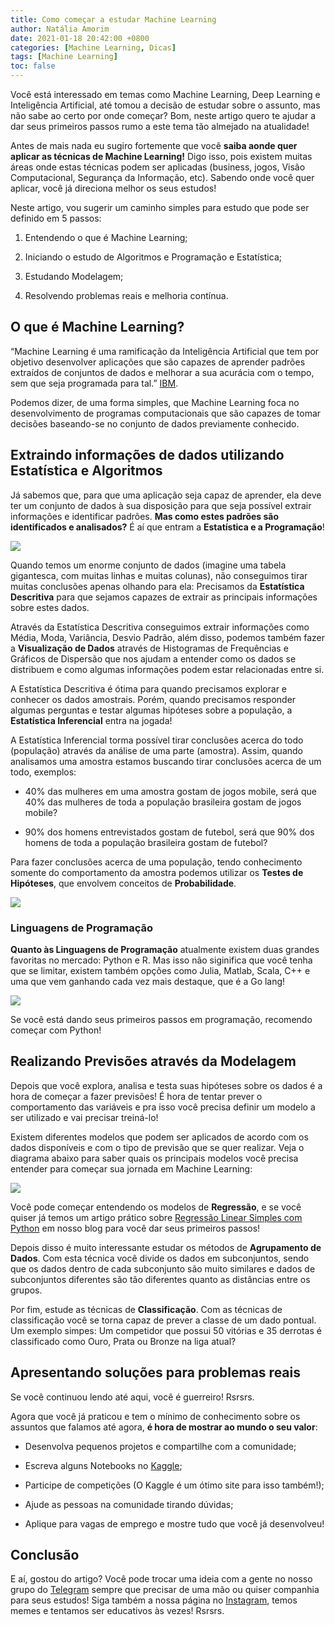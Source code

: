 ```yaml
---
title: Como começar a estudar Machine Learning
author: Natália Amorim
date: 2021-01-18 20:42:00 +0800
categories: [Machine Learning, Dicas]
tags: [Machine Learning]
toc: false
---
```


Você está interessado em temas como Machine Learning, Deep Learning e Inteligência Artificial, até tomou a decisão de estudar sobre o assunto, mas não sabe ao certo por onde começar? Bom, neste artigo quero te ajudar a dar seus primeiros passos rumo a este tema tão almejado na atualidade!

Antes de mais nada eu sugiro fortemente que você <b>saiba aonde quer aplicar as técnicas de Machine Learning!</b> Digo isso, pois existem muitas áreas onde estas técnicas podem ser aplicadas (business, jogos, Visão Computacional, Segurança da Informação, etc). Sabendo onde você quer aplicar, você já direciona melhor os seus estudos!

Neste artigo, vou sugerir um caminho simples para estudo que pode ser definido em 5 passos:

1. Entendendo o que é Machine Learning;

2. Iniciando o estudo de Algoritmos e Programação e Estatística;

3. Estudando Modelagem;

4. Resolvendo problemas reais e melhoria contínua.

## O que é Machine Learning?

“Machine Learning é uma ramificação da Inteligência Artificial que tem por objetivo desenvolver aplicações que são capazes de aprender padrões extraídos de conjuntos de dados e melhorar a sua acurácia com o tempo, sem que seja programada para tal.”
[IBM](https://www.ibm.com/cloud/learn/machine-learning#toc-what-is-ma-qhM6PX35).

Podemos dizer, de uma forma simples, que Machine Learning foca no desenvolvimento de programas computacionais que são capazes de tomar decisões baseando-se no conjunto de dados previamente conhecido.

## Extraindo informações de dados utilizando Estatística e Algoritmos

Já sabemos que, para que uma aplicação seja capaz de aprender, ela deve ter um conjunto de dados à sua disposição para que seja possível extrair informações e identificar padrões. <b>Mas como estes padrões são identificados e analisados?</b> É aí que entram a <b>Estatística e a Programação</b>!

![](/assets/img/posts/comoComecar/mpEstatistica.png)

Quando temos um enorme conjunto de dados (imagine uma tabela gigantesca, com muitas linhas e muitas colunas), não conseguimos tirar muitas conclusões apenas olhando para ela: Precisamos da <b>Estatística Descritiva</b> para que sejamos capazes de extrair as principais informações sobre estes dados.

Através da Estatística Descritiva conseguimos extrair informações como Média, Moda, Variância, Desvio Padrão, além disso, podemos também fazer a <b>Visualização de Dados</b> através de Histogramas de Frequências e Gráficos de Dispersão que nos ajudam a entender como os dados se distribuem e como algumas informações podem estar relacionadas entre si.

A Estatística Descritiva é ótima para quando precisamos explorar e conhecer os dados amostrais. Porém, quando precisamos responder algumas perguntas e testar algumas hipóteses sobre a população, a <b>Estatística Inferencial</b> entra na jogada!

A Estatística Inferencial torma possível tirar conclusões acerca do todo (população) através da análise de uma parte (amostra). Assim, quando analisamos uma amostra estamos buscando tirar conclusões acerca de um todo, exemplos:

- 40% das mulheres em uma amostra gostam de jogos mobile, será que 40% das mulheres de toda a população brasileira gostam de jogos mobile?

- 90% dos homens entrevistados gostam de futebol, será que 90% dos homens de toda a população brasileira gostam de futebol?

Para fazer conclusões acerca de uma população, tendo conhecimento somente do comportamento da amostra podemos utilizar os <b>Testes de Hipóteses</b>, que envolvem conceitos de <b>Probabilidade</b>.

![](/assets/img/posts/comoComecar/mpProbabilidade.png)

### Linguagens de Programação

<b>Quanto às Linguagens de Programação</b> atualmente existem duas grandes favoritas no mercado: Python e R. Mas isso não siginifica que você tenha que se limitar, existem também opções como Julia, Matlab, Scala, C++ e uma que vem ganhando cada vez mais destaque, que é a Go lang!

![](/assets/img/posts/comoComecar/mpLinguagens.png)

Se você está dando seus primeiros passos em programação, recomendo começar com Python!

## Realizando Previsões através da Modelagem

Depois que você explora, analisa e testa suas hipóteses sobre os dados é a hora de começar a fazer previsões! É hora de tentar prever o comportamento das variáveis e pra isso você precisa definir um modelo a ser utilizado e vai precisar treiná-lo!

Existem diferentes modelos que podem ser aplicados de acordo com os dados disponíveis e com o tipo de previsão que se quer realizar. Veja o diagrama abaixo para saber quais os principais modelos você precisa entender para começar sua jornada em Machine Learning:

![](/assets/img/posts/comoComecar/mpML.png)

Você pode começar entendendo os modelos de <b>Regressão</b>, e se você quiser já temos um artigo prático sobre [Regressão Linear Simples com Python](https://dev4lab.github.io/posts/regressao-lienar-com-python/) em nosso blog para você dar seus primeiros passos!

Depois disso é muito interessante estudar os métodos de <b>Agrupamento de Dados</b>. Com esta técnica você divide os dados em subconjuntos, sendo que os dados dentro de cada subconjunto são muito similares e dados de subconjuntos diferentes são tão diferentes quanto as distâncias entre os grupos.

Por fim, estude as técnicas de <b>Classificação</b>. Com as técnicas de classificação você se torna capaz de prever a classe de um dado pontual. Um exemplo simpes: Um competidor que possui 50 vitórias e 35 derrotas é classificado como Ouro, Prata ou Bronze na liga atual?

## Apresentando soluções para problemas reais

Se você continuou lendo até aqui, você é guerreiro! Rsrsrs.

Agora que você já praticou e tem o mínimo de conhecimento sobre os assuntos que falamos até agora, <b>é hora de mostrar ao mundo o seu valor</b>:

- Desenvolva pequenos projetos e compartilhe com a comunidade;

- Escreva alguns Notebooks no [Kaggle](https://www.kaggle.com/);

- Participe de competições (O Kaggle é um ótimo site para isso também!);

- Ajude as pessoas na comunidade tirando dúvidas;

- Aplique para vagas de emprego e mostre tudo que você já desenvolveu!

## Conclusão

E aí, gostou do artigo? Você pode trocar uma ideia com a gente no nosso grupo do [Telegram](https://t.me/machinelearning_br) sempre que precisar de uma mão ou quiser companhia para seus estudos! Siga também a nossa página no [Instagram](https://www.instagram.com/dev_4.0/), temos memes e tentamos ser educativos às vezes! Rsrsrs.